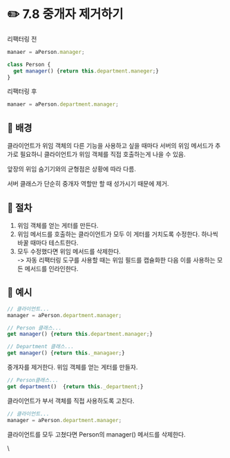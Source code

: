# ✏️ 7.8 중개자 제거하기

리팩터링 전

```javascript
manaer = aPerson.manager;

class Person {
  get manager() {return this.department.maneger;}
}
```

리팩터링 후

```javascript
manaer = aPerson.department.manager;
```

## 🧷 배경

클라이언트가 위임 객체의 다른 기능을 사용하고 싶을 때마다 서버의 위임 메서드가 추가로 필요하니 클라이언트가 위임 객체를 직접 호출하는게 나을 수 있음.

앞장의 위임 숨기기와의 균형점은 상황에 따라 다름.

서버 클래스가 단순히 중개자 역할만 할 때 성가시기 때문에 제거.

## 🧷 절차

1. 위임 객체를 얻는 게터를 만든다.
2. 위임 메서드를 호출하는 클라이언트가 모두 이 게터를 거치도록 수정한다. 하나씩 바꿀 때마다 테스트한다.
3. 모두 수정했다면 위임 메서드를 삭제한다.\
   \-> 자동 리팩터링 도구를 사용할 때는 위임 필드를 캡슐화한 다음 이를 사용하는 모든 메서드를 인라인한다.

## 🧷 예시

```javascript
// 클라이언트...
manager = aPerson.department.manager;
```

```javascript
// Person 클래스...
get manager() {return this.department.manager;}
```

```javascript
// Department 클래스...
get manager() {return this._managaer;}
```

중개자를 제거한다. 위임 객체를 얻는 게터를 만들자.

```javascript
// Person클래스...
get department()  {return this._department;}
```

클라이언트가 부서 객체를 직접 사용하도록 고친다.

```javascript
// 클라이언트...
manager = aPerson.department.manager;
```

클라이언트를 모두 고쳤다면 Person의 manager() 메서드를 삭제한다.





\
